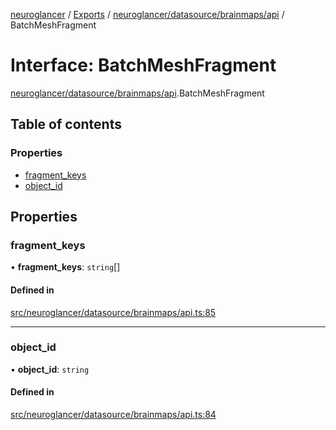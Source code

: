 [neuroglancer](../README.md) / [Exports](../modules.md) / [neuroglancer/datasource/brainmaps/api](../modules/neuroglancer_datasource_brainmaps_api.md) / BatchMeshFragment

# Interface: BatchMeshFragment

[neuroglancer/datasource/brainmaps/api](../modules/neuroglancer_datasource_brainmaps_api.md).BatchMeshFragment

## Table of contents

### Properties

- [fragment\_keys](neuroglancer_datasource_brainmaps_api.BatchMeshFragment.md#fragment_keys)
- [object\_id](neuroglancer_datasource_brainmaps_api.BatchMeshFragment.md#object_id)

## Properties

### fragment\_keys

• **fragment\_keys**: `string`[]

#### Defined in

[src/neuroglancer/datasource/brainmaps/api.ts:85](https://github.com/ActiveBrainAtlas2/neuroglancer/blob/034b457d/src/neuroglancer/datasource/brainmaps/api.ts#L85)

___

### object\_id

• **object\_id**: `string`

#### Defined in

[src/neuroglancer/datasource/brainmaps/api.ts:84](https://github.com/ActiveBrainAtlas2/neuroglancer/blob/034b457d/src/neuroglancer/datasource/brainmaps/api.ts#L84)
